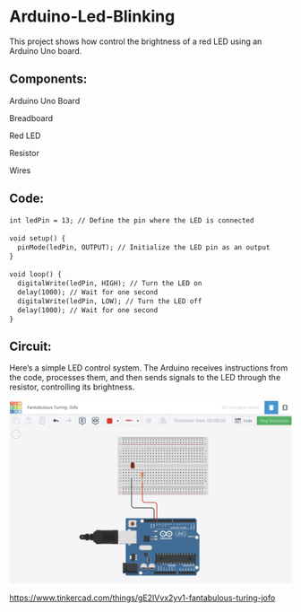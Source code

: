 # Arduino-Led-Blinking

This project shows how control the brightness of a red LED using an Arduino Uno board.

## Components:
 Arduino Uno Board
 
 Breadboard
 
 Red LED
 
 Resistor
 
 Wires


## Code:

```
int ledPin = 13; // Define the pin where the LED is connected

void setup() {
  pinMode(ledPin, OUTPUT); // Initialize the LED pin as an output
}

void loop() {
  digitalWrite(ledPin, HIGH); // Turn the LED on
  delay(1000); // Wait for one second
  digitalWrite(ledPin, LOW); // Turn the LED off
  delay(1000); // Wait for one second
}
```

## Circuit:

Here’s a simple LED control system. The Arduino receives instructions from the code, processes them, and then sends signals to the LED through the resistor, controlling its brightness.

![image alt](https://github.com/safaais/Arduino-Led-Blinking/blob/ec670f14db78a029e962fa7a54d282f9c640eae6/IMG_2713.jpg)

https://www.tinkercad.com/things/gE2IVvx2yv1-fantabulous-turing-jofo
